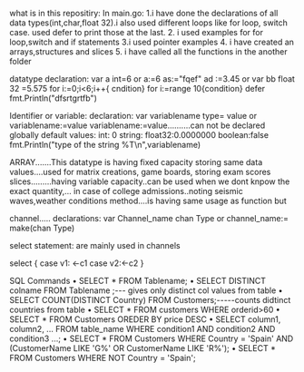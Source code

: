 what is in this repositiry:
In main.go:
1.i have done the declarations of all data types(int,char,float 32).i also used different loops like for loop, switch case. used defer to print those at the last.
2. i used examples for for loop,switch and if statements
3.i used pointer examples
4. i have created an arrays,structures and slices
5. i have called all the functions in the another folder

datatype declaration:
var a int=6 or a:=6
as:="fqef"
ad :=3.45 or var bb float 32 =5.575
for i:=0;i<6;i++{
cndition}
for i:=range 10{condition}
defer fmt.Println("dfsrtgrtfb")

Identifier or variable:
declaration: var variablename type= value  or variablename:=value
variablename:=value..........can not be declared globally
default values:
int: 0
string:
float32:0.0000000
boolean:false
fmt.Println("type of the string %T\n",variablename)

ARRAY.......This datatype is having fixed capacity storing same data values....used for matrix creations, game boards, storing exam scores
slices.........having variable capacity..can be used when we dont knpow the exact quantity,... in case of college admissions..noting  seismic waves,weather conditions
method....is having same usage as function but 

channel.....
declarations:  var Channel_name chan Type or channel_name:= make(chan Type)

select statement: are mainly used in channels

select {
case v1: <-c1
case v2:<-c2
}

SQL Commands
•	SELECT * FROM Tablename;
•	SELECT DISTINCT colname FROM Tablename ;--- gives only distinct col values from table
•	SELECT COUNT(DISTINCT Country) FROM Customers;-----counts didtinct countries from table
•	SELECT  * FROM customers WHERE orderid>60
•	SELECT * FROM Customers OREDER BY price DESC
•	SELECT column1, column2, ...
FROM table_name
WHERE condition1 AND condition2 AND condition3 ...;
•	SELECT * FROM Customers
WHERE Country = 'Spain' AND (CustomerName LIKE 'G%' OR CustomerName LIKE 'R%');
•	SELECT * FROM Customers
WHERE NOT Country = 'Spain';
